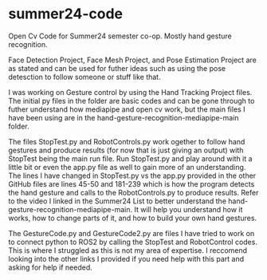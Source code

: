 # summer24-code
Open Cv Code for Summer24 semester co-op. Mostly hand gesture recognition.

Face Detection Project, Face Mesh Project, and Pose Estimation Project are as stated and can be used for futher ideas such as using the pose detesction to follow someone or stuff like that.

I was working on Gesture control by using the Hand Tracking Project files. The initial py files in the folder are basic codes and can be gone through to futher understand how mediapipe and open cv work, but the main files I have been using are in the hand-gesture-recognition-mediapipe-main folder.

The files StopTest.py and RobotControls.py work ogether to follow hand gestures and produce results (for now that is just giving an output) with StopTest being the main run file.
Run StopTest.py and play around with it a little bit or even the app.py file as well to gain more of an understanding.
The lines I have changed in StopTest.py vs the app.py provided in the other GitHub files are lines 45-50 and 181-239 which is how the program detects the hand gesture and calls to the RobotControls.py to produce results.
Refer to the video I linked in the Summer24 List to better understand the hand-gesture-recognition-mediapipe-main. It will help you understand how it works, how to change parts of it, and how to build your own hand gestures. 

The GestureCode.py and GestureCode2.py are files I have tried to work on to connect python to ROS2 by calling the StopTest and RobotControl codes. This is where I struggled as this is not my area of expertise. 
I reccomend looking into the other links I provided if you need help with this part and asking for help if needed.
